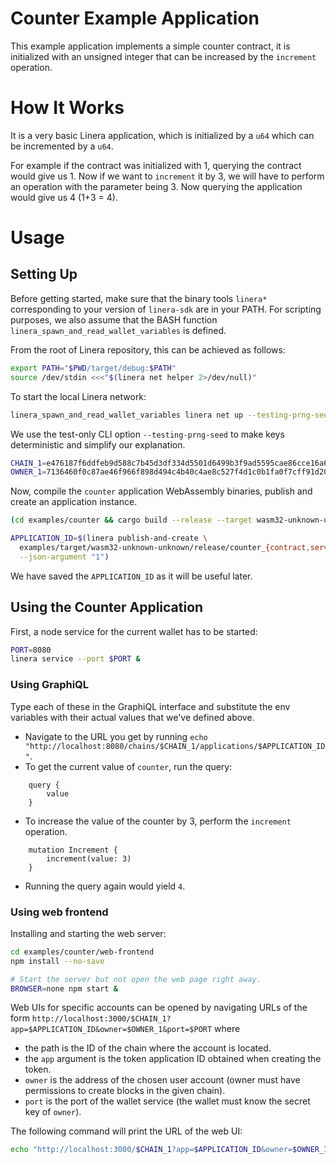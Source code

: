 <!-- cargo-rdme start -->

# Counter Example Application

This example application implements a simple counter contract, it is initialized with an
unsigned integer that can be increased by the `increment` operation.

# How It Works

It is a very basic Linera application, which is initialized by a `u64` which can be incremented
by a `u64`.

For example if the contract was initialized with 1, querying the contract would give us 1. Now if we want to
`increment` it by 3, we will have to perform an operation with the parameter being 3. Now querying the
application would give us 4 (1+3 = 4).

# Usage

## Setting Up

Before getting started, make sure that the binary tools `linera*` corresponding to
your version of `linera-sdk` are in your PATH. For scripting purposes, we also assume
that the BASH function `linera_spawn_and_read_wallet_variables` is defined.

From the root of Linera repository, this can be achieved as follows:

```bash
export PATH="$PWD/target/debug:$PATH"
source /dev/stdin <<<"$(linera net helper 2>/dev/null)"
```

To start the local Linera network:

```bash
linera_spawn_and_read_wallet_variables linera net up --testing-prng-seed 37
```

We use the test-only CLI option `--testing-prng-seed` to make keys deterministic and simplify our
explanation.

```bash
CHAIN_1=e476187f6ddfeb9d588c7b45d3df334d5501d6499b3f9ad5595cae86cce16a65
OWNER_1=7136460f0c87ae46f966f898d494c4b40c4ae8c527f4d1c0b1fa0f7cff91d20f
```

Now, compile the `counter` application WebAssembly binaries, publish and create an application instance.

```bash
(cd examples/counter && cargo build --release --target wasm32-unknown-unknown)

APPLICATION_ID=$(linera publish-and-create \
  examples/target/wasm32-unknown-unknown/release/counter_{contract,service}.wasm \
  --json-argument "1")
```

We have saved the `APPLICATION_ID` as it will be useful later.

## Using the Counter Application

First, a node service for the current wallet has to be started:

```bash
PORT=8080
linera service --port $PORT &
```

### Using GraphiQL

Type each of these in the GraphiQL interface and substitute the env variables with their actual values that we've defined above.

- Navigate to the URL you get by running `echo "http://localhost:8080/chains/$CHAIN_1/applications/$APPLICATION_ID"`.
- To get the current value of `counter`, run the query:
```gql,uri=http://localhost:8080/chains/$CHAIN_1/applications/$APPLICATION_ID
    query {
        value
    }
```
- To increase the value of the counter by 3, perform the `increment` operation.
```gql,uri=http://localhost:8080/chains/$CHAIN_1/applications/$APPLICATION_ID
    mutation Increment {
        increment(value: 3)
    }
```
- Running the query again would yield `4`.


### Using web frontend

Installing and starting the web server:

```bash
cd examples/counter/web-frontend
npm install --no-save

# Start the server but not open the web page right away.
BROWSER=none npm start &
```

Web UIs for specific accounts can be opened by navigating URLs of the form
`http://localhost:3000/$CHAIN_1?app=$APPLICATION_ID&owner=$OWNER_1&port=$PORT` where
- the path is the ID of the chain where the account is located.
- the `app` argument is the token application ID obtained when creating the token.
- `owner` is the address of the chosen user account (owner must have permissions to create blocks in the given chain).
- `port` is the port of the wallet service (the wallet must know the secret key of `owner`).

The following command will print the URL of the web UI:

```bash
echo "http://localhost:3000/$CHAIN_1?app=$APPLICATION_ID&owner=$OWNER_1&port=$PORT"
```

<!-- cargo-rdme end -->
